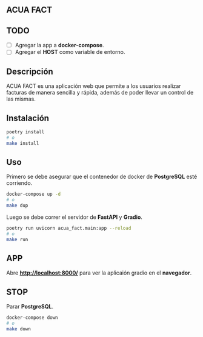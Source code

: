 ## ACUA FACT

## TODO

- [ ] Agregar la app a **docker-compose**.
- [ ] Agregar el **HOST** como variable de entorno.

## Descripción

ACUA FACT es una aplicación web que permite a los usuarios realizar facturas de manera sencilla y rápida, además de poder llevar un control de las mismas.

## Instalación

```bash
poetry install
# o
make install
```

## Uso

Primero se debe asegurar que el contenedor de docker de **PostgreSQL** esté corriendo.

```bash
docker-compose up -d
# o
make dup
```

Luego se debe correr el servidor de **FastAPI** y **Gradio**.

```bash
poetry run uvicorn acua_fact.main:app --reload
# o
make run
```

## APP

Abre [**http://localhost:8000/**](http://localhost:8000/) para ver la aplicaión gradio en el **navegador**.

## STOP

Parar **PostgreSQL**.

```bash
docker-compose down
# o
make down
```